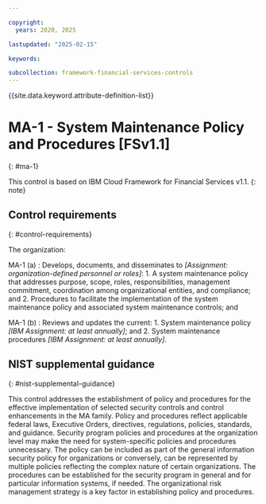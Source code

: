 ```yaml
---

copyright:
  years: 2020, 2025

lastupdated: "2025-02-15"

keywords:

subcollection: framework-financial-services-controls
---
```


{{site.data.keyword.attribute-definition-list}}

               
# MA-1 - System Maintenance Policy and Procedures [FSv1.1]
{: #ma-1}

This control is based on IBM Cloud Framework for Financial Services v1.1.
{: note}


## Control requirements
{: #control-requirements}

The organization:

MA-1 (a)
    : Develops, documents, and disseminates to _[Assignment: organization-defined personnel or roles]_:
      1. A system maintenance policy that addresses purpose, scope, roles, responsibilities, management commitment, coordination among organizational entities, and compliance; and
      2. Procedures to facilitate the implementation of the system maintenance policy and associated system maintenance controls; and

MA-1 (b)
    : Reviews and updates the current:
      1. System maintenance policy _[IBM Assignment: at least annually]_; and
      2. System maintenance procedures _[IBM Assignment: at least annually]_.

## NIST supplemental guidance
{: #nist-supplemental-guidance}

This control addresses the establishment of policy and procedures for the effective implementation of selected security controls and control enhancements in the MA family. Policy and procedures reflect applicable federal laws, Executive Orders, directives, regulations, policies, standards, and guidance. Security program policies and procedures at the organization level may make the need for system-specific policies and procedures unnecessary. The policy can be included as part of the general information security policy for organizations or conversely, can be represented by multiple policies reflecting the complex nature of certain organizations. The procedures can be established for the security program in general and for particular information systems, if needed. The organizational risk management strategy is a key factor in establishing policy and procedures.





